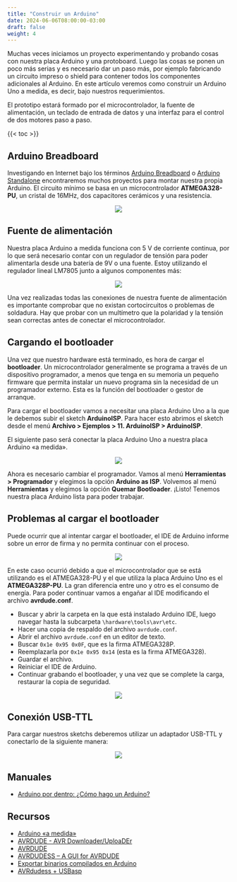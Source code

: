 ```yaml
---
title: "Construir un Arduino"
date: 2024-06-06T08:00:00-03:00
draft: false
weight: 4
---
```

Muchas veces iniciamos un proyecto experimentando y probando cosas con nuestra placa Arduino y una protoboard. Luego las cosas se ponen un poco más serias y es necesario dar un paso más, por ejemplo fabricando un circuito impreso o shield para contener todos los componentes adicionales al Arduino. En este artículo veremos como construir un Arduino Uno a medida, es decir, bajo nuestros requerimientos.

El prototipo estará formado por el microcontrolador, la fuente de alimentación, un teclado de entrada de datos y una interfaz para el control de dos motores paso a paso.

{{< toc >}}

## Arduino Breadboard

Investigando en Internet bajo los términos [Arduino Breadboard](https://docs.arduino.cc/built-in-examples/arduino-isp/ArduinoToBreadboard/) o [Arduino Standalone](https://docs.arduino.cc/retired/hacking/hardware/building-an-arduino-on-a-breadboard/) encontraremos muchos proyectos para montar nuestra propia Arduino. El circuito mínimo se basa en un microcontrolador **ATMEGA328-PU**, un cristal de 16MHz, dos capacitores cerámicos y una resistencia.

<p align="center">
    <img src="../img/arduinocustom.png">
</p>

## Fuente de alimentación

Nuestra placa Arduino a medida funciona con 5 V de corriente continua, por lo que será necesario contar con un regulador de tensión para poder alimentarla desde una batería de 9V o una fuente. Estoy utilizando el regulador lineal LM7805 junto a algunos componentes más:

<p align="center">
    <img src="../img/Regulador.png">
</p>

Una vez realizadas todas las conexiones de nuestra fuente de alimentación es importante comprobar que no existan cortocircuitos o problemas de soldadura. Hay que probar con un multímetro que la polaridad y la tensión sean correctas antes de conectar el microcontrolador.

## Cargando el bootloader

Una vez que nuestro hardware está terminado, es hora de cargar el **bootloader**. Un microcontrolador generalmente se programa a través de un dispositivo programador, a menos que tenga en su memoria un pequeño firmware que permita instalar un nuevo programa sin la necesidad de un programador externo. Esta es la función del bootloader o gestor de arranque.

Para cargar el bootloader vamos a necesitar una placa Arduino Uno a la que le debemos subir el sketch **ArduinoISP**. Para hacer esto abrimos el sketch desde el menú **Archivo > Ejemplos > 11. ArduinoISP > ArduinoISP**.

El siguiente paso será conectar la placa Arduino Uno a nuestra placa Arduino «a medida».

<p align="center">
    <img src="../img/004.png">
</p>

Ahora es necesario cambiar el programador. Vamos al menú **Herramientas > Programador** y elegimos la opción **Arduino as ISP**. Volvemos al menú **Herramientas** y elegimos la opción **Quemar Bootloader**. ¡Listo! Tenemos nuestra placa Arduino lista para poder trabajar.

## Problemas al cargar el bootloader

Puede ocurrir que al intentar cargar el bootloader, el IDE de Arduino informe sobre un error de firma y no permita continuar con el proceso.

<p align="center">
    <img src="../img/error.png">
</p>

En este caso ocurrió debido a que el microcontrolador que se está utilizando es el ATMEGA328-PU y el que utiliza la placa Arduino Uno es el **ATMEGA328P-PU**. La gran diferencia entre uno y otro es el consumo de energía. Para poder continuar vamos a engañar al IDE modificando el archivo **avrdude.conf**.

- Buscar y abrir la carpeta en la que está instalado Arduino IDE, luego navegar hasta la subcarpeta `\hardware\tools\avr\etc`.
- Hacer una copia de respaldo del archivo `avrdude.conf`.
- Abrir el archivo `avrdude.conf` en un editor de texto.
- Buscar `0x1e 0x95 0x0F`, que es la firma ATMEGA328P.
- Reemplazarla por `0x1e 0x95 0x14` (esta es la firma ATMEGA328).
- Guardar el archivo.
- Reiniciar el IDE de Arduino.
- Continuar grabando el bootloader, y una vez que se complete la carga, restaurar la copia de seguridad.

<p align="center">
    <img src="../img/003.png">
</p>

## Conexión USB-TTL

Para cargar nuestros sketchs deberemos utilizar un adaptador USB-TTL y conectarlo de la siguiente manera:

<p align="center">
    <img src="../img/005.png">
</p>

## Manuales

- [Arduino por dentro: ¿Cómo hago un Arduino?](../pdf/hacer_un_Arduino.pdf)

## Recursos

- [Arduino «a medida»](https://www.automatismos-mdq.com.ar/blog/2020/05/arduino-a-medida.html)
- [AVRDUDE - AVR Downloader/UploaDEr](https://avrdude.nongnu.org/)
- [AVRDUDE](https://github.com/avrdudes/avrdude/)
- [AVRDUDESS – A GUI for AVRDUDE](https://blog.zakkemble.net/avrdudess-a-gui-for-avrdude/)
- [Exportar binarios compilados en Arduino](https://www.youtube.com/watch?v=LLErbNB8r-A)
- [AVRdudess + USBasp](https://www.youtube.com/watch?v=PakKqgLicos)
